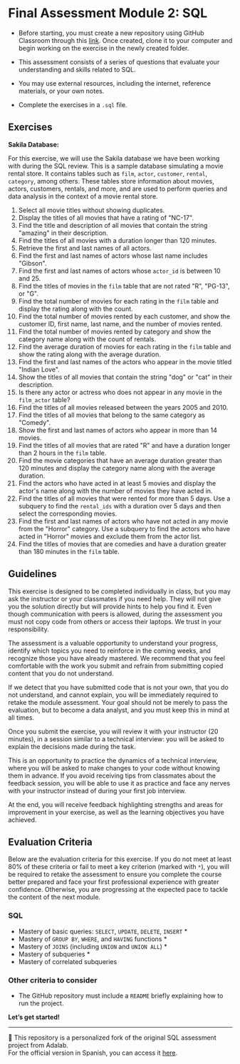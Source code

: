# Final Assessment Module 2: SQL

- Before starting, you must create a new repository using GitHub Classroom through this [link](https://classroom.github.com/a/RM1jDKL2). Once created, clone it to your computer and begin working on the exercise in the newly created folder.

- This assessment consists of a series of questions that evaluate your understanding and skills related to SQL.

- You may use external resources, including the internet, reference materials, or your own notes.

- Complete the exercises in a `.sql` file.

## Exercises

**Sakila Database:**

For this exercise, we will use the Sakila database we have been working with during the SQL review. This is a sample database simulating a movie rental store. It contains tables such as `film`, `actor`, `customer`, `rental`, `category`, among others. These tables store information about movies, actors, customers, rentals, and more, and are used to perform queries and data analysis in the context of a movie rental store.

1. Select all movie titles without showing duplicates.  
2. Display the titles of all movies that have a rating of "NC-17".  
3. Find the title and description of all movies that contain the string "amazing" in their description.  
4. Find the titles of all movies with a duration longer than 120 minutes.  
5. Retrieve the first and last names of all actors.  
6. Find the first and last names of actors whose last name includes "Gibson".  
7. Find the first and last names of actors whose `actor_id` is between 10 and 25.  
8. Find the titles of movies in the `film` table that are not rated "R", "PG-13", or "G".  
9. Find the total number of movies for each rating in the `film` table and display the rating along with the count.  
10. Find the total number of movies rented by each customer, and show the customer ID, first name, last name, and the number of movies rented.  
11. Find the total number of movies rented by category and show the category name along with the count of rentals.  
12. Find the average duration of movies for each rating in the `film` table and show the rating along with the average duration.  
13. Find the first and last names of the actors who appear in the movie titled "Indian Love".  
14. Show the titles of all movies that contain the string "dog" or "cat" in their description.  
15. Is there any actor or actress who does not appear in any movie in the `film_actor` table?  
16. Find the titles of all movies released between the years 2005 and 2010.  
17. Find the titles of all movies that belong to the same category as "Comedy".  
18. Show the first and last names of actors who appear in more than 14 movies.  
19. Find the titles of all movies that are rated "R" and have a duration longer than 2 hours in the `film` table.  
20. Find the movie categories that have an average duration greater than 120 minutes and display the category name along with the average duration.  
21. Find the actors who have acted in at least 5 movies and display the actor's name along with the number of movies they have acted in.  
22. Find the titles of all movies that were rented for more than 5 days. Use a subquery to find the `rental_ids` with a duration over 5 days and then select the corresponding movies.  
23. Find the first and last names of actors who have not acted in any movie from the "Horror" category. Use a subquery to find the actors who have acted in "Horror" movies and exclude them from the actor list.  
24. Find the titles of movies that are comedies and have a duration greater than 180 minutes in the `film` table.  

## Guidelines

This exercise is designed to be completed individually in class, but you may ask the instructor or your classmates if you need help. They will not give you the solution directly but will provide hints to help you find it. Even though communication with peers is allowed, during the assessment you must not copy code from others or access their laptops. We trust in your responsibility.

The assessment is a valuable opportunity to understand your progress, identify which topics you need to reinforce in the coming weeks, and recognize those you have already mastered. We recommend that you feel comfortable with the work you submit and refrain from submitting copied content that you do not understand.

If we detect that you have submitted code that is not your own, that you do not understand, and cannot explain, you will be immediately required to retake the module assessment. Your goal should not be merely to pass the evaluation, but to become a data analyst, and you must keep this in mind at all times.

Once you submit the exercise, you will review it with your instructor (20 minutes), in a session similar to a technical interview: you will be asked to explain the decisions made during the task.

This is an opportunity to practice the dynamics of a technical interview, where you will be asked to make changes to your code without knowing them in advance. If you avoid receiving tips from classmates about the feedback session, you will be able to use it as practice and face any nerves with your instructor instead of during your first job interview.

At the end, you will receive feedback highlighting strengths and areas for improvement in your exercise, as well as the learning objectives you have achieved.

## Evaluation Criteria

Below are the evaluation criteria for this exercise. If you do not meet at least 80% of these criteria or fail to meet a key criterion (marked with `*`), you will be required to retake the assessment to ensure you complete the course better prepared and face your first professional experience with greater confidence. Otherwise, you are progressing at the expected pace to tackle the content of the next module.

### SQL

- Mastery of basic queries: `SELECT`, `UPDATE`, `DELETE`, `INSERT` *  
- Mastery of `GROUP BY`, `WHERE`, and `HAVING` functions *  
- Mastery of `JOINS` (including `UNION` and `UNION ALL`) *  
- Mastery of subqueries *  
- Mastery of correlated subqueries  

### Other criteria to consider

- The GitHub repository must include a `README` briefly explaining how to run the project.

**Let’s get started!**

---

📌 This repository is a personalized fork of the original SQL assessment project from Adalab.  
For the official version in Spanish, you can access it [here](https://github.com/Adalab/bda-modulo-2-evaluacion-final-ana-nobre).